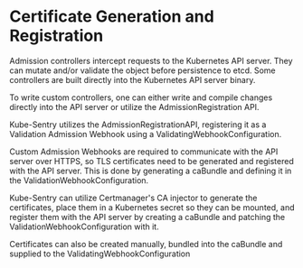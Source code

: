 # Certificate Generation and Registration 

Admission controllers intercept requests to the Kubernetes API server. They can mutate and/or validate the object before persistence to etcd. Some controllers are built directly into the Kubernetes API server binary.

To write custom controllers, one can either write and compile changes directly into the API server or utilize the AdmissionRegistration API.

Kube-Sentry utilizes the AdmissionRegistrationAPI, registering it as a Validation Admission Webhook using a ValidatingWebhookConfiguration.

Custom Admission Webhooks are required to communicate with the API server over HTTPS, so TLS certificates need to be generated and registered with the API server. This is done by generating a caBundle and defining it in the ValidationWebhookConfiguration.

Kube-Sentry can utilize Certmanager's CA injector to generate the certificates, place them in a Kubernetes secret so they can be mounted, and register them with the API server by creating a caBundle and patching the ValidationWebhookConfiguration with it.

Certificates can also be created manually, bundled into the caBundle and supplied to the ValidatingWebhookConfiguration